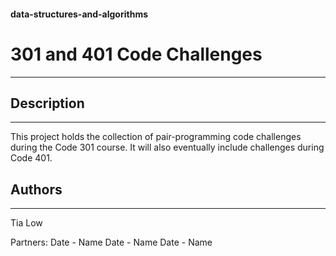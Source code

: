 #### data-structures-and-algorithms

# 301 and 401 Code Challenges
<hr>

## Description
<hr>
This project holds the collection of pair-programming code challenges during the Code 301 course. It will also eventually include challenges during Code 401. 


## Authors
<hr>
Tia Low

Partners:
Date - Name
Date - Name
Date - Name